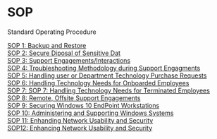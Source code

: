 # SOP
Standard Operating Procedure

[SOP 1: Backup and Restore](https://drive.google.com/file/d/13fzNXAsFHl9CvciJ2RHEbR_eXLDv6aNK/view?usp=drive_link)
<br>
[SOP 2: Secure Diposal of Sensitive Dat ](https://drive.google.com/file/d/1bjxTgyNXUbyEeYV2JPiSRsPiIk5pW1MQ/view?usp=drive_link)
<br>
[SOP 3: Support Engagements/Interactions ](https://drive.google.com/file/d/1mrNGcdT8vt4gC8MLgZT2s8DLplQysFsT/view?usp=drive_link)
<br>
[SOP 4: Troubleshooting Methodology during Support Engagments](https://drive.google.com/file/d/1Ltf7x8yzNYktMsAuFUrJWXobWOsB-Yhx/view?usp=drive_link)
<br>
[SOP 5: Handling user or Department Technology Purchase Requests ](https://drive.google.com/file/d/1dh5Gb7vAeB4oV4c2Keh_IBtWIAi6fYUY/view?usp=drive_link)
<br>
[SOP 6: Handling Technology Needs for Onboarded Employees ](https://drive.google.com/file/d/1YfKV1-qj2jmycu62ra8Hwe-8nC7oUUbm/view?usp=drive_link)
<br>
[SOP 7: SOP 7: Handling Technology Needs for Terminated Employees ](https://drive.google.com/file/d/1KbwV38H5qvATevI6J76LoDsUwN9p4LUX/view?usp=drive_link)
<br>
[SOP 8: Remote, Offsite Support Engagements](https://drive.google.com/file/d/1-E78r2EnJKaqKU54bJ9CeM4cZdmfyumx/view?usp=drive_link)
<br>
[SOP 9: Securing Windows 10 EndPoint Workstations ](https://drive.google.com/file/d/1Wdd0LsNWX9RSd9s_orTmL9WPzzjZ-Li1/view?usp=drive_link)
<br>
[SOP 10: Administering and Supporting Windows Systems ](https://drive.google.com/file/d/1QcgJVug04fBVf6HW4f7IkNCLbElo4a7y/view?usp=drive_link)
<br>
[SOP 11: Enhanding Network Usability and Security  ](https://drive.google.com/file/d/1BhXfDNwwnV11qSsUy3FJ_f6oC9uFr8-i/view?usp=drive_link)
<br>
[SOP12: Enhancing Network Usability and Security ](https://drive.google.com/file/d/13vQmbht_uoIxoWIC4md9B5TE7qnHc-BB/view?usp=drive_link)
